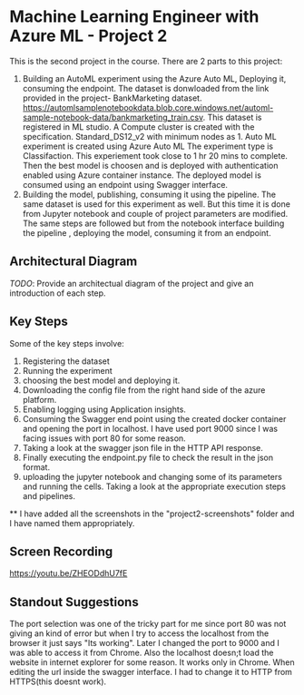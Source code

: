 
# Machine Learning Engineer with Azure ML - Project 2

This is the second project in the course. There are 2 parts to this project: 
1. Building an AutoML experiment using the Azure Auto ML, Deploying it, consuming the endpoint. 
    The dataset is donwloaded from the link provided in the project- BankMarketing dataset. https://automlsamplenotebookdata.blob.core.windows.net/automl-sample-notebook-data/bankmarketing_train.csv. This dataset is registered in ML studio. 
    A Compute cluster is created with the specification. Standard_DS12_v2 with minimum nodes as 1. 
    Auto ML experiment is created using Azure Auto ML
    The experiment type is Classifaction. This experiement took close to 1 hr 20 mins to complete. 
    Then the best model is choosen and is deployed with authentication enabled using Azure container instance. 
    The deployed model is consumed using an endpoint using Swagger interface. 
2. Building the model, publishing, consuming it using the pipeline. 
    The same dataset is used for this experiment as well. 
    But this time it is done from Jupyter notebook and couple of project parameters are modified. 
    The same steps are followed but from the notebook interface building the pipeline , deploying the model, consuming it from an endpoint. 


## Architectural Diagram
*TODO*: Provide an architectual diagram of the project and give an introduction of each step.

## Key Steps
Some of the key steps involve: 
1. Registering the dataset
2. Running the experiment
3. choosing the best model and deploying it. 
4. Downloading the config file from the right hand side of the azure platform. 
5. Enabling logging using Application insights. 
6. Consuming the Swagger end point using the created docker container and opening the port in localhost. I have used port 9000 since I was facing issues with port 80 for some reason. 
7. Taking a look at the swagger json file in the HTTP API response.
8. Finally executing the endpoint.py file to check the result in the json format. 
10. uploading the jupyter notebook and changing some of its parameters and running the cells. Taking a look at the appropriate execution steps and pipelines. 

** I have added all the screenshots in the "project2-screenshots" folder and I have named them appropriately.

## Screen Recording
https://youtu.be/ZHEODdhU7fE

## Standout Suggestions
The port selection was one of the tricky part for me since port 80 was not giving an kind of error but when I try to access the localhost from the browser it just says "Its working". Later I changed the port to 9000 and I was able to access it from Chrome. 
Also the localhost doesn;t load the website in internet explorer for some reason. It works only in Chrome. 
When editing the url inside the swagger interface. I had to change it to HTTP from HTTPS(this doesnt work). 
